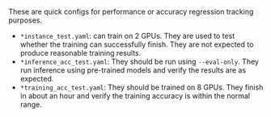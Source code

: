 These are quick configs for performance or accuracy regression tracking purposes.

* `*instance_test.yaml`: can train on 2 GPUs. They are used to test whether the training can
  successfully finish. They are not expected to produce reasonable training results.
* `*inference_acc_test.yaml`: They should be run using `--eval-only`. They run inference using pre-trained models and verify
  the results are as expected.
* `*training_acc_test.yaml`: They should be trained on 8 GPUs. They finish in about an hour and verify the training accuracy is within the normal range.
